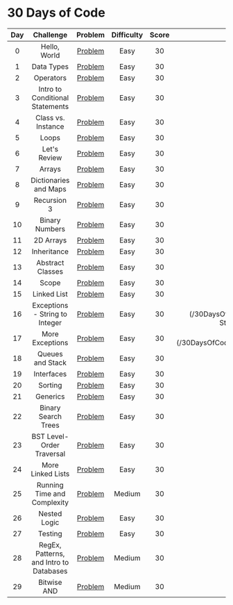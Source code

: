 # 30 Days of Code

|  Day  |                Challenge                |                                         Problem                                          | Difficulty | Score |                                                          C#                                                          |
| :---: | :-------------------------------------: | :--------------------------------------------------------------------------------------: | :--------: | :---: | :------------------------------------------------------------------------------------------------------------------: |
|   0   |              Hello, World               |         [Problem](https://www.hackerrank.com/challenges/30-hello-world/problem)          |    Easy    |  30   |                   [Solution](/30DaysOfCode/Day0_HelloWorld.cs)                   						             |
|   1   |               Data Types                |          [Problem](https://www.hackerrank.com/challenges/30-data-types/problem)          |    Easy    |  30   |                   [Solution](/30DaysOfCode/Day1_DataTypes.cs)                                                        |
|   2   |                Operators                |          [Problem](https://www.hackerrank.com/challenges/30-operators/problem)           |    Easy    |  30   |                   [Solution](/30DaysOfCode/Day2_Operators.cs)                                                        |
|   3   |     Intro to Conditional Statements     |    [Problem](https://www.hackerrank.com/challenges/30-conditional-statements/problem)    |    Easy    |  30   |                   [Solution](/30DaysOfCode/Day3_IntroToConditionalStatements.cs)                                     |
|   4   |           Class vs. Instance            |      [Problem](https://www.hackerrank.com/challenges/30-class-vs-instance/problem)       |    Easy    |  30   |                   [Solution](/30DaysOfCode/Day4_ClassVsInstance.cs)                                                  |
|   5   |                  Loops                  |            [Problem](https://www.hackerrank.com/challenges/30-loops/problem)             |    Easy    |  30   |                   [Solution](/30DaysOfCode/Day5_Loops.cs)                                                            |
|   6   |              Let's Review               |         [Problem](https://www.hackerrank.com/challenges/30-review-loop/problem)          |    Easy    |  30   |                   [Solution](/30DaysOfCode/Day6_LetsReview.cs)                                                       |
|   7   |                 Arrays                  |            [Problem](https://www.hackerrank.com/challenges/30-arrays/problem)            |    Easy    |  30   |                   [Solution](/30DaysOfCode/Day7_Arrays.cs)                                                           |
|   8   |          Dictionaries and Maps          |    [Problem](https://www.hackerrank.com/challenges/30-dictionaries-and-maps/problem)     |    Easy    |  30   |                   [Solution](/30DaysOfCode/Day8_DictionariesAndMaps.cs)                                              |
|   9   |               Recursion 3               |    [Problem](https://www.hackerrank.com/challenges/30-dictionaries-and-maps/problem)     |    Easy    |  30   |                   [Solution](/30DaysOfCode/Day9_Recursion3.cs)                                                       |
|  10   |             Binary Numbers              |        [Problem](https://www.hackerrank.com/challenges/30-binary-numbers/problem)        |    Easy    |  30   |                   [Solution](/30DaysOfCode/Day10_BinaryNumbers.cs)                                                   |
|  11   |                2D Arrays                |          [Problem](https://www.hackerrank.com/challenges/30-2d-arrays/problem)           |    Easy    |  30   |                   [Solution](/30DaysOfCode/Day11_2DArrays.cs)                                                        |
|  12   |               Inheritance               |         [Problem](https://www.hackerrank.com/challenges/30-inheritance/problem)          |    Easy    |  30   |                   [Solution](/30DaysOfCode/Day12_Inheritance.cs)                                                     |
|  13   |            Abstract Classes             |       [Problem](https://www.hackerrank.com/challenges/30-abstract-classes/problem)       |    Easy    |  30   |                   [Solution](/30DaysOfCode/Day13_AbstractClasses.cs)                                                 |
|  14   |                  Scope                  |            [Problem](https://www.hackerrank.com/challenges/30-scope/problem)             |    Easy    |  30   |                   [Solution](/30DaysOfCode/Day14_Scope.cs)                                                           |
|  15   |               Linked List               |         [Problem](https://www.hackerrank.com/challenges/30-linked-list/problem)          |    Easy    |  30   |                   [Solution](/30DaysOfCode/Day15_LinkedList.cs)                                                      |
|  16   |     Exceptions - String to Integer      | [Problem](https://www.hackerrank.com/challenges/30-exceptions-string-to-integer/problem) |    Easy    |  30   |                   [Solution](/30DaysOfCode/Day16_Exception-StringToInteger.cs                                        |
|  17   |             More Exceptions             |       [Problem](https://www.hackerrank.com/challenges/30-more-exceptions/problem)        |    Easy    |  30   |                   [Solution](/30DaysOfCode/Day17_MoreExceptions.cs                                                   |
|  18   |            Queues and Stack             |        [Problem](https://www.hackerrank.com/challenges/30-queues-stacks/problem)         |    Easy    |  30   |                   [Solution](/30%20Days%20of%20Code/C%23/18%20-%20Day%2017%20-%20More%20Exceptions.cs)               |
|  19   |               Interfaces                |          [Problem](https://www.hackerrank.com/challenges/30-interfaces/problem)          |    Easy    |  30   |                                                                                                                      |
|  20   |                 Sorting                 |           [Problem](https://www.hackerrank.com/challenges/30-sorting/problem)            |    Easy    |  30   |                                                                                                                      |
|  21   |                Generics                 |           [Problem](https://www.hackerrank.com/challenges/30-generics/problem)           |    Easy    |  30   |                                                                                                                      |
|  22   |           Binary Search Trees           |     [Problem](https://www.hackerrank.com/challenges/30-binary-search-trees/problem)      |    Easy    |  30   |                                                                                                                      |                                                                                   |
|  23   |        BST Level-Order Traversal        |         [Problem](https://www.hackerrank.com/challenges/30-binary-trees/problem)         |    Easy    |  30   |                                                                                                                      |
|  24   |            More Linked Lists            |     [Problem](https://www.hackerrank.com/challenges/30-linked-list-deletion/problem)     |    Easy    |  30   |                                                                                                                      |
|  25   |       Running Time and Complexity       | [Problem](https://www.hackerrank.com/challenges/30-running-time-and-complexity/problem)  |   Medium   |  30   |                                                                                                                      |
|  26   |              Nested Logic               |         [Problem](https://www.hackerrank.com/challenges/30-nested-logic/problem)         |    Easy    |  30   |                                                                                                                      |
|  27   |                 Testing                 |           [Problem](https://www.hackerrank.com/challenges/30-testing/problem)            |    Easy    |  30   |                                                                                                                      |
|  28   | RegEx, Patterns, and Intro to Databases |        [Problem](https://www.hackerrank.com/challenges/30-regex-patterns/problem)        |   Medium   |  30   |                                                                                                                      |
|  29   |               Bitwise AND               |         [Problem](https://www.hackerrank.com/challenges/30-bitwise-and/problem)          |   Medium   |  30   |                                                                                                                      |